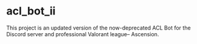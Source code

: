 # acl_bot_ii
This project is an updated version of the now-deprecated ACL Bot for the Discord server and professional Valorant league– Ascension.
